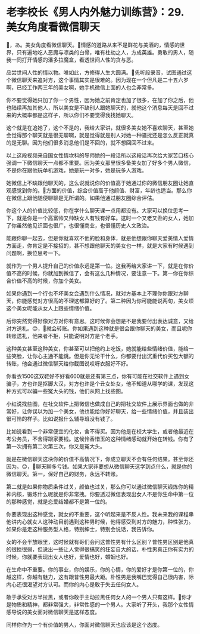 # 老李校长《男人内外魅力训练营》：29.美女角度看微信聊天

🎼，あ。美女角度看微信聊天。🎼情感的道路从来不是鲜花与美酒的，情感的世界，只有遍地吃人恶魔与凛类的白骨，唯有杜劫之人，方成英雄。勇敢的男人，随我一同打开情感的潘多拉魔盒，看透世间人性的贪与恶。

品尝世间人性的情以物。唯如此，方修得人生大圆满。🎼先听段录音，试图通过这个微信聊天来追对方，这个事情其实是很难的。因为现在一个但凡是二十五六岁啊，已经工作两三年的美女啊，她手机微信上面的人也会非常多。

你不要觉得她只加了你一个男性，因为她之前肯定也加了很多，在加了你之后，他也陆续再加其他人，所以美女是不缺别人跟她聊天的，就他这个消息每天是回不过来的大概率都是这样子，所以你们不要觉得我找她聊天。

这个就是在追她了，这个不是的，我给大家讲，就很多美女她不喜欢聊天，甚至她会觉得那个聊天就是很无聊啊，就是觉得就是别人对她一种骚扰还是怎么反正就真的是无聊。因为他们很多消息他们是不回的，就不想回回不过来。

以上这段视频来自国女性情坎科的导师她的一段话所以这段话再次给大家苦口核心强调一下微信聊天一点都不重要。因为美女那里很多备美女加了好多个男人微信，不是你在跟他玩单机游戏，她是玩一对多，她是玩多人游戏。

她微信上不缺跟他聊天的，这么说就说你的价值高于她通过你的微信朋友圈让她直观感觉到你的。🎼方面的价值，综合价值高于他颜值、财富，年龄也适当。那么你在微信上跟他随便聊聊是无所谓的。如果他通过朋友圈综合评估。

你这个人的价值比较低，你在学什么聊天课一点用都没有。大家可以换位思考一下，就是你是一个高富帅又帅缺女人有钱有好车。这时一个又老又丑的女人，她加了你虽然他见识面也很广，也很懂商业，也很懂历史人文政治。

能跟你聊一起去，但是你就喜欢不他的脸和身体，就是他想跟你聊天爱美情人爱情方面走，你肯定是不接招的，甚不想跟他聊天的美女也一样，就是大家有时候遇到问题啊，换位思考一下。

就作为一个男人提升自己的价值永远是第一位。这我再给大家讲一下，就是在你价值不高的时候，你就加到微信了，会有这么几种情况，要注意一下。第一你在你综合价值不高的时候，你加个美女。

如果你遇到一个行也不坏美女会遇到什么情况，就对方基本上不理你你跟对方聊天，你能感觉对方很高的不理这都算好的了。第二种因为你可能能说两句，美女烦这个美女呢能从女人上跟些情绪价值。

后你突然觉得好像对方对你有意思。这时候你会想是不是我要付出表达诚意，又给对方送礼。😊，🎼就会转账。你如果遇到这种就是很会跟你聊天的美女，而且呢你转账送礼，他来者不拒，只能说明对方是个老手。

这种美女甚至这种美女，你甚至可以把他约上吃饭，她就能给些情绪价值，能给一些笑脸，让你心主通不能跳。但是你无论干什么，你都要付出沉重代价买包大额的转账，他会通过微信聊天给你截图说哎呀衣服好不好。

你看衣1500这双鞋好不好看600就是还有第三点，你有可能在社交软件上遇到女骗子，方也许是抠脚大汉，对方也许是个丑女处女，他不知道从哪学的课，发现这种方式可以骗一些冤大头的钱，他们从网上找些图。

小红说找些图，在社交软件上把微信也做成自己的把社交软件上展示界面也做的非常好，让你误以为加一个美女，他也能给你好好聊天，给一些情绪价值，并且装出很可怜的样子。比如说报什么辅导班没有钱了。

比如说看到一个非常便宜的化妆，舍不得买。因为他是在校大学生，或者他最近在考公务员，不舍得跟家要钱。这候怜香惜玉的这种情绪感动就开始在转钱。你有了第一次拥有第二次第三次，你又是冤大头。

就是在微信聊天这块你的价值不高情况下，你成立聊天不会有任何结果。甚至你还因为。😊，🎼聊天聊多亏钱。如果大家非要想从微信聊天这学到点什么，就是你的微信聊天。第一，保好自己的财务，永远不转账。

第二就是如果你物质条件过关，颜值也过关，那么你可以通过微信聊天锻炼你的精神内核，锻炼什么呢就是你非常拽。你要透过微信表现出女人不是你生命中第一位的那种感觉，就是恋爱结婚都不是第一位的。

你要表现出这种感觉，就女的不重要，这个听起来是不反人性。我未来我的课程串他讲内心就女人这种动目前遇到这种男时候，他得感受到对方的魅力，种性张力。如果你是走这种服务型人格，特别绅士，特别会说话，我告诉你。

女的不会半放眼里，这时候就有哥们会问这普性男有什么区别？普性男区别是他真的很挫很弱，但说出一些让人觉得很搞笑的狂妄自大的话，朴性男真正你有实力的时候，你就要表现出女人也好，爱情也好，婚姻也好。

在生命中不重要。你的事业，你的娱乐，你的心情，你的爱好才是你第一位的，你越这样，你越有魅力，这有跟普性男最大距。朴性男是我嘴巴觉得自己很内害，际内心还很渴望对方认可。而你的内心是敢于失去任何女人。

敢于承受对方半拉黑，或者你敢于主动拉黑任何女人的一个男人只有这样。🎼你才是物质和精神，都非常强大，非常性感的一个男人。大家听了开头，我那个女性情感导说的美女面对微信聊天是这样态度。

同样你作为一个有价值的男人，你面对微信聊天也应该是这个态度。